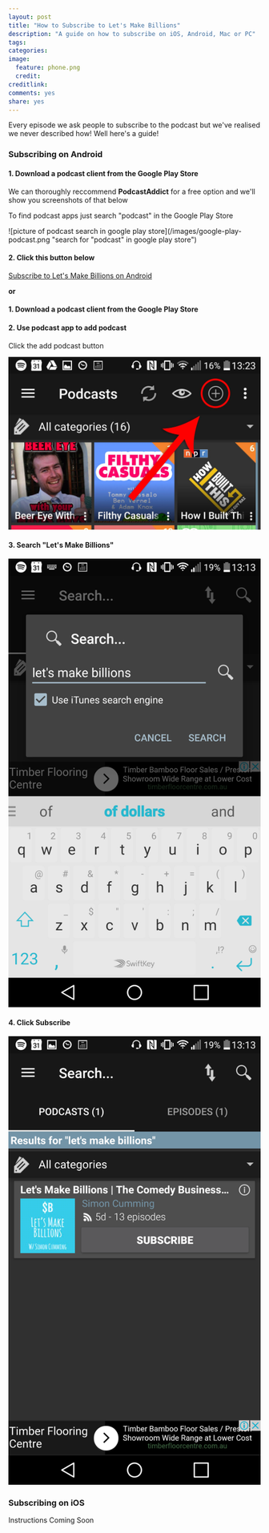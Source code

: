 ```yaml
---
layout: post
title: "How to Subscribe to Let's Make Billions"
description: "A guide on how to subscribe on iOS, Android, Mac or PC"
tags:
categories:
image:
  feature: phone.png
  credit: 
creditlink:
comments: yes
share: yes
---
```


Every episode we ask people to subscribe to the podcast but we've realised we never described how! Well here's a guide!

### Subscribing on Android

#### 1. Download a podcast client from the Google Play Store

We can thoroughly reccommend **PodcastAddict** for a free option and we'll show you screenshots of that below

To find podcast apps just search "podcast" in the Google Play Store

![picture of podcast search in google play store](/images/google-play-podcast.png "search for "podcast" in google play store")

#### 2. Click this button below

<a class="btn btn-success" href="http://subscribeonandroid.com/www.omnycontent.com/d/playlist/f74cc2ac-5cea-4914-99d8-a67c008ca26e/df7f3c35-9d13-4dc2-baa6-a67c008d8993/1ababd79-c1db-453a-8c7d-a67c008d899c/podcast.rss" title="Subscribe on Android">Subscribe to Let's Make Billions on Android</a>

**or**

#### 1. Download a podcast client from the Google Play Store

#### 2. Use podcast app to add podcast

Click the add podcast button

![podcast addict add show button](/images/podcast-addict-home-arrow.jpg "podcast addict add show button")

#### 3. Search "Let's Make Billions"


![podcast addict search](/images/podcast-addict-search.png "podcast addict search")

#### 4. Click Subscribe

![podcast addict subscribe](/images/podcast-addict-subscribe.png "podcast addict subscribe")

### Subscribing on iOS

Instructions Coming Soon